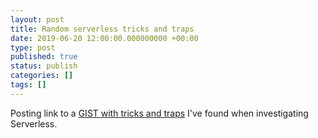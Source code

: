 ```yaml
---
layout: post
title: Random serverless tricks and traps
date: 2019-06-20 12:00:00.000000000 +00:00
type: post
published: true
status: publish
categories: []
tags: []
---
```

Posting link to a [GIST with tricks and traps](https://gist.github.com/stevenalexander/95adbef64bf25cc17dbbb1b6caeadcb0) I've found when investigating Serverless.